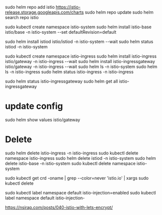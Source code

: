 sudo helm repo add istio https://istio-release.storage.googleapis.com/charts
sudo helm repo update
sudo helm search repo istio


sudo kubectl create namespace istio-system
sudo helm install istio-base istio/base -n istio-system --set defaultRevision=default

sudo helm install istiod istio/istiod -n istio-system --wait
sudo helm status istiod -n istio-system

sudo kubectl create namespace istio-ingress
sudo helm install istio-ingress istio/gateway -n istio-ingress --wait
sudo helm install istio-ingressgateway istio/gateway -n istio-ingress --wait
sudo helm ls -n istio-system
sudo helm ls -n istio-ingress
sudo helm status istio-ingress -n istio-ingress

sudo helm status istio-ingressgateway
sudo helm get all istio-ingressgateway

# update config

sudo helm show values istio/gateway

# Delete

sudo helm delete istio-ingress -n istio-ingress
sudo kubectl delete namespace istio-ingress
sudo helm delete istiod -n istio-system
sudo helm delete istio-base -n istio-system
sudo kubectl delete namespace istio-system

sudo kubectl get crd -oname | grep --color=never 'istio.io' | xargs sudo kubectl delete


sudo kubectl label namespace default istio-injection=enabled
sudo kubectl label namespace default istio-injection-

https://nsirap.com/posts/040-istio-with-lets-encrypt/